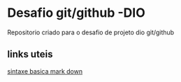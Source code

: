 # Desafio git/github -DIO
Repositorio criado para o desafio de projeto dio git/github

## links uteis
[sintaxe basica mark down](https://www.markdownguide.org/basic-syntax/)

